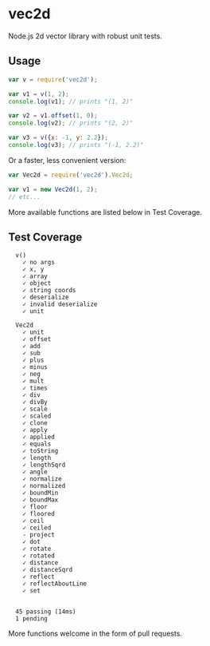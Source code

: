 # vec2d

Node.js 2d vector library with robust unit tests.

## Usage

```js
var v = require('vec2d');

var v1 = v(1, 2);
console.log(v1); // prints "(1, 2)"

var v2 = v1.offset(1, 0);
console.log(v2); // prints "(2, 2)"

var v3 = v({x: -1, y: 2.2});
console.log(v3); // prints "(-1, 2.2)"
```

Or a faster, less convenient version:

```js
var Vec2d = require('vec2d').Vec2d;

var v1 = new Vec2d(1, 2);
// etc...
```

More available functions are listed below in Test Coverage.

## Test Coverage

```
  v()
    ✓ no args 
    ✓ x, y 
    ✓ array 
    ✓ object 
    ✓ string coords 
    ✓ deserialize 
    ✓ invalid deserialize 
    ✓ unit 

  Vec2d
    ✓ unit 
    ✓ offset 
    ✓ add 
    ✓ sub 
    ✓ plus 
    ✓ minus 
    ✓ neg 
    ✓ mult 
    ✓ times 
    ✓ div 
    ✓ divBy 
    ✓ scale 
    ✓ scaled 
    ✓ clone 
    ✓ apply 
    ✓ applied 
    ✓ equals 
    ✓ toString 
    ✓ length 
    ✓ lengthSqrd 
    ✓ angle 
    ✓ normalize 
    ✓ normalized 
    ✓ boundMin 
    ✓ boundMax 
    ✓ floor 
    ✓ floored 
    ✓ ceil 
    ✓ ceiled 
    - project
    ✓ dot 
    ✓ rotate 
    ✓ rotated 
    ✓ distance 
    ✓ distanceSqrd 
    ✓ reflect 
    ✓ reflectAboutLine 
    ✓ set 


  45 passing (14ms)
  1 pending
```

More functions welcome in the form of pull requests.
